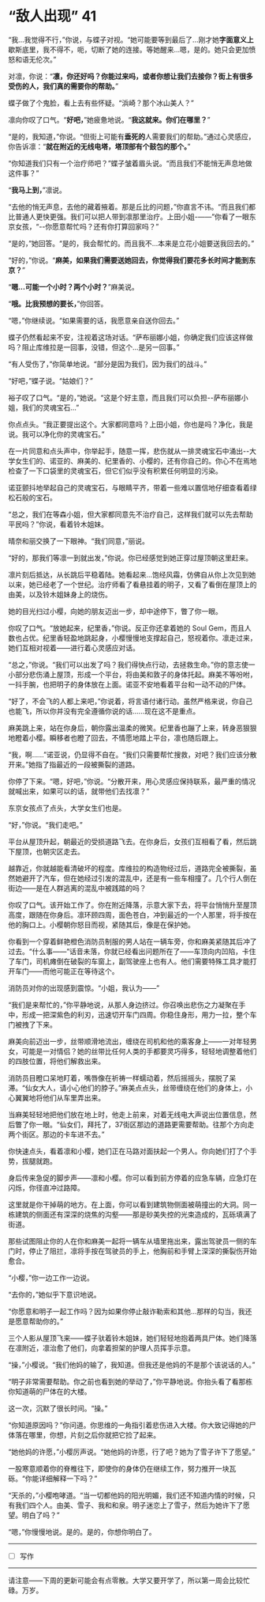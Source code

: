 # “敌人出现” 41

“我...我觉得不行，”你说，与蝶子对视。“她可能要等到最后了...刚才她**字面意义上**歇斯底里，我不得不，呃，切断了她的连接。等她醒来...嗯，是的。她只会更加愤怒和语无伦次。”

对凛，你说：“**凛，你还好吗？你能过来吗，或者你想让我们去接你？街上有很多受伤的人，我们真的需要你的帮助。**”

蝶子做了个鬼脸，看上去有些怀疑。“浜崎？那个冰山美人？”

凛向你叹了口气。“**好吧，**”她疲惫地说。“**我这就来。你们在哪里？**”

“是的，我知道，”你说。“但街上可能有**垂死的**人需要我们的帮助。”通过心灵感应，你告诉凛：“**就在附近的无线电塔，塔顶部有个鼓包的那个。**”

“你知道我们只有一个治疗师吧？”蝶子皱着眉头说。“而且我们不能悄无声息地做这件事？”

“**我马上到，**”凛说。

“去他的悄无声息，去他的藏着掖着。那是丘比的问题，”你直言不讳。“而且我们都比普通人更快更强。我们可以把人带到凛那里治疗。上田小姐-——”你看了一眼东京女孩，“--你愿意帮忙吗？还有你打算回家吗？”

“是的，”她回答。“是的，我会帮忙的。而且我不...本来是立花小姐要送我回去的。”

“好的，”你说。“**麻美，如果我们需要送她回去，你觉得我们要花多长时间才能到东京？**”

“**嗯...可能一个小时？两个小时？**”麻美说。

“**哦。比我预想的要长，**”你回答。

“嗯，”你继续说。“如果需要的话，我愿意亲自送你回去。”

蝶子仍然看起来不安，注视着这场对话。“萨布丽娜小姐，你确定我们应该这样做吗？阻止库维拉是一回事，没错，但这个...是另一回事。”

“有人受伤了，”你简单地说。“部分是因为我们，因为我们的战斗。”

“好吧，”蝶子说。“姑娘们？”

裕子叹了口气。“是的，”她说。“这是个好主意，而且我们可以负担--萨布丽娜小姐，我们的灵魂宝石...”

你点点头。“我正要提出这个。大家都同意吗？上田小姐，你也是吗？净化，我是说。我可以净化你的灵魂宝石。”

在一片同意和点头声中，你举起手，随意一挥，悲伤就从一排灵魂宝石中涌出--大学女生们的、诺亚的、麻美的、纪里香的、小樱的，还有你自己的。你心不在焉地检查了一下口袋里的灵魂宝石，但它们似乎没有积累任何明显的污染。

诺亚颤抖地举起自己的灵魂宝石，与眼睛平齐，带着一些难以置信地仔细查看着绿松石般的宝石。

“总之，我们在等森小姐，但大家都同意先不治疗自己，这样我们就可以先去帮助平民吗？”你说，看着铃木姐妹。

晴奈和丽交换了一下眼神。“我们同意，”丽说。

“好的，那我们等凛一到就出发，”你说。你已经感觉到她正穿过屋顶朝这里赶来。

凛片刻后抵达，从长跳后平稳着陆。她看起来...饱经风霜，仿佛自从你上次见到她以来，她已经老了一个世纪。治疗师看了看悬挂着的明子，又看了看倒在屋顶上的由美，以及铃木姐妹身上的烧伤。

她的目光扫过小樱，向她的朋友迈出一步，却中途停下，瞥了你一眼。

 你叹了口气。“放她起来，纪里香，”你说。反正你还拿着她的 Soul Gem，而且人数也占优。纪里香轻盈地跳起身，小樱慢慢地支撑起自己，怒视着你。凛走过来，她们互相对视着——进行着心灵感应对话。

 “总之，”你说。“我们可以出发了吗？我们得快点行动，去拯救生命。”你的意志使一小部分悲伤涌上屋顶，形成一个平台，将由美和敦子的身体托起。麻美不等吩咐，一抖手腕，也把明子的身体放在上面。诺亚不安地看着平台和一动不动的尸体。

 “好了，不会飞的人都上来吧，”你说着，将言语付诸行动。虽然严格来说，你自己也能飞，所以你并没有完全遵循你说的话......现在这不是重点。

 麻美跳上来，站在你身后，朝你露出温柔的微笑。纪里香也蹦了上来，转身恶狠狠地瞪着小樱。瞬移者也瞪了回去，不情愿地踏上平台，凛也随后跟上。

 “我，啊......”诺亚说，仍显得不自在。“我们只需要帮忙搜救，对吧？我们应该分散开来。”她指了指最近的一段被撕裂的道路。

 你停了下来。“嗯，好吧，”你说。“分散开来，用心灵感应保持联系，最严重的情况就喊出来，如果可以的话，就带他们去找凛？”

 东京女孩点了点头，大学女生们也是。

 “好，”你说。“我们走吧。”

 平台从屋顶升起，朝最近的受损道路飞去。在你身后，女孩们互相看了看，然后跳下屋顶，也朝灾区走去。

 越靠近，你就越能看清破坏的程度。库维拉的构造物经过后，道路完全被撕裂，虽然她避开了汽车，但在她经过引发的混乱中，还是有一些车相撞了。几个行人倒在街边——是在人群逃离的混乱中被践踏的吗？

 你叹了口气。该开始工作了。你在附近降落，示意大家下去，将平台悄悄升至屋顶高度，跟随在你身后。凛环顾四周，面色苍白，冲到最近的一个人那里，将手按在他的胸口上。小樱朝你怒目而视，紧随其后，像是在保护她。

 你看到一个穿着鲜艳橙色消防员制服的男人站在一辆车旁，你和麻美紧随其后冲了过去。“什么事——”话音未落，你就已经看出问题所在了——车顶向内凹陷，卡住了车门，司机瘫倒在破裂的车窗上，副驾驶座上也有人。他们需要特殊工具才能打开车门——而他可能正在等待这个。

 消防员对你的出现感到震惊。“小姐，我认为——”

 “我们是来帮忙的，”你平静地说，从那人身边挤过。你召唤出悲伤之力凝聚在手中，形成一把深紫色的利刃，迅速切开车门四周。你稳住身形，用力一拉，整个车门被拽了下来。
 
麻美向前迈出一步，丝带顺滑地流出，缠绕在司机和他的乘客身上——一对年轻男女，可能是一对情侣？她的丝带比任何人类的手都要灵巧得多，轻轻地调整着他们的四肢位置，将他们解救出来。

消防员目瞪口呆地盯着，嘴唇像在祈祷一样蠕动着，然后摇摇头，摆脱了呆滞。“仙女大人，请小心他们的脖子。”麻美点点头，丝带缠绕在他们的身体上，小心翼翼地将他们从车里弄出来。

当麻美轻轻地把他们放在地上时，他走上前来，对着无线电大声说出位置信息，然后瞥了你一眼。“仙女们，拜托了，37街区那边的道路更需要帮助。往那个方向走两个街区。那边的卡车进不去。”

你快速点头，看着凛和小樱，她们正在马路对面扶起一个男人。你向她们打了个手势，拔腿就跑。

身后传来急促的脚步声——凛和小樱。你可以看到前方停着的应急车辆，应急灯在闪烁，你径直冲过路障。

这里就是你干掉萌的地方。在上面，你可以看到建筑物侧面被萌撞出的大洞。同一栋建筑的侧面还有深深的烧焦的沟壑——那是砂美失控的光束造成的，瓦砾填满了街道。

那些试图阻止你的人在你和麻美一起将一辆车从墙里拖出来，露出驾驶员一侧的车门时，停止了阻拦，凛将手按在驾驶员的手上，他胸前和手臂上深深的撕裂伤开始愈合。

“小樱，”你一边工作一边说。

“去你的，”她似乎下意识地说。

“你愿意和明子一起工作吗？因为如果你停止敲诈勒索和其他…那样的勾当，我还是愿意帮助你的。”

三个人影从屋顶飞来——蝶子驮着铃木姐妹，她们轻轻地抱着两具尸体。她们降落在凛附近，凛治愈了他们，向拿着担架的护理人员挥手示意。

“操，”小樱说。“我们他妈的输了，我知道。但我还是他妈的不是那个该说话的人。”

“明子非常需要帮助。你之前也看到她的举动了，”你平静地说。你抬头看了看那栋你知道萌的尸体在的大楼。

这一次，沉默了很长时间。“操。”

“你知道原因吗？”你问道。你思维的一角指引着悲伤进入大楼。你大致记得她的尸体落在哪里，你想，片刻之后你就把它捡了起来。

“她他妈的许愿，”小樱厉声说。“她他妈的许愿，行了吧？她为了雪子许下了愿望。”

一股寒意顺着你的脊椎往下，即使你的身体仍在继续工作，努力推开一块瓦砾。“你能详细解释一下吗？”

“天杀的，”小樱咆哮道。“当一切都他妈的阳光明媚，我们还不知道内情的时候，只有我们四个人。由美、雪子、我和和泉。明子迷恋上了雪子，然后为她许下了愿望。明白了吗？”

“嗯，”你慢慢地说。是的。是的，你想你明白了。

---

- [ ] 写作

---

请注意——下周的更新可能会有点零散。大学又要开学了，所以第一周会比较忙碌。万岁。
